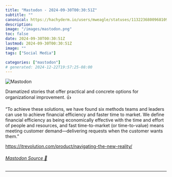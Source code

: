 ```yaml
---
title: "Mastodon - 2024-09-30T00:30:51Z"
subtitle: ""
canonical: https://hachyderm.io/users/mweagle/statuses/113223680096810988
description:
image: "/images/mastodon.png"
toc: false
date: 2024-09-30T00:30:51Z
lastmod: 2024-09-30T00:30:51Z
image: ""
tags: ["Social Media"]

categories: ["mastodon"]
# generated: 2024-12-22T19:57:25-08:00
---
```

![Mastodon](/images/mastodon.png)

<p>Dramatized stories that offer practical and concrete options for organizational improvement. 👍</p><p>“To achieve these solutions, we have found six methods teams and leaders can use to achieve financial efficiency and faster time to market. We define financial efficiency as being economically effective with the time and effort of people and resources, and fast time-to-market (or time-to-value) means meeting customer demand—delivering requests when the customer wants them.”</p><p><a href="https://itrevolution.com/product/navigating-the-new-reality/" target="_blank" rel="nofollow noopener noreferrer" translate="no"><span class="invisible">https://</span><span class="ellipsis">itrevolution.com/product/navig</span><span class="invisible">ating-the-new-reality/</span></a></p>


###### [Mastodon Source 🐘](https://hachyderm.io/@mweagle/113223680096810988)

___
